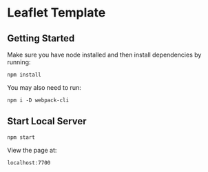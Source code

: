 # Leaflet Template

## Getting Started
Make sure you have node installed and then install dependencies by running:
```
npm install
```
You may also need to run:
```
npm i -D webpack-cli
```

## Start Local Server
```
npm start
```
View the page at: 
```
localhost:7700
```
